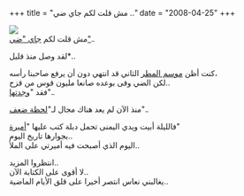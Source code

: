 +++
title = "مش قلت لكم جاي ضي .."
date = "2008-04-25"
+++


[![](https://blogger.googleusercontent.com/img/b/R29vZ2xl/AVvXsEiFS-7ruXuUytA86Lx3k6IW54VUhtC6jaiki3grCt5mvEpvCyvZb-AMYVaeyNQ6p7GTf8wd23AfDP18FZxtOTrfdg3CSuJ5y644rAXK3NfvrsUuUzkzulOsmuyWxF9dDwaTfwg_aQ/s400/engaged.jpg)](https://blogger.googleusercontent.com/img/b/R29vZ2xl/AVvXsEiFS-7ruXuUytA86Lx3k6IW54VUhtC6jaiki3grCt5mvEpvCyvZb-AMYVaeyNQ6p7GTf8wd23AfDP18FZxtOTrfdg3CSuJ5y644rAXK3NfvrsUuUzkzulOsmuyWxF9dDwaTfwg_aQ/s1600-h/engaged.jpg)  
مش قلت لكم [جاي "ضي"](http://mos3abof.blogspot.com/2008/01/blog-post.html)..  

لقد وصل منذ قليل*..  
  
كنت أظن  [موسم المطر](http://mos3abof.blogspot.com/2008/01/blog-post_21.html)  الثاني قد انتهي دون أن يرفع صاحبنا رأسه،  
لكن الضي وفى بوعده صانعا مليون قوس من قزح..  
فقد "[وجدتها](http://mos3abof.blogspot.com/2007/10/beatiful-mine.html)"..  
  
منذ الآن لم يعد هناك مجال لـ"[لحظة ضعف](http://mos3abof.blogspot.com/2007/09/blog-post_27.html)"..  
  
فالليلة أبيت ويدي اليمنى تحمل دبلة كتب عليها "[أميرة](http://amiraqassim.blogspot.com/)"  
بجوارها تاريخ اليوم..  
اليوم الذي أصبحت فيه أميرتي على الملأ..  
  
انتظروا المزيد..  
لا أقوى على الكتابة الآن..  
يغالبني نعاس انتصر أخيرا على قلق الأيام الماضية..
